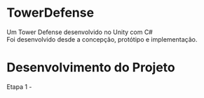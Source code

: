 # TowerDefense
Um Tower Defense desenvolvido no Unity com C# <br>
Foi desenvolvido desde a concepção, protótipo e implementação.

# Desenvolvimento do Projeto
Etapa 1 -

